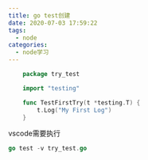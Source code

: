 ```yaml
---
title: go test创建
date: 2020-07-03 17:59:22
tags:
  - node
categories:
  - node学习
---
```


```go
    package try_test

    import "testing"

    func TestFirstTry(t *testing.T) {
        t.Log("My First Log")
    }

```
<!-- more -->
vscode需要执行

```go
go test -v try_test.go
```
